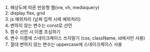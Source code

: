 1. 해상도에 따른 반응형 웹(vw, vh, mediaquery)
2. display flex, grid
3. js 예외처리 (날짜 입력 시에 예외처리)
4. 변하지 않는 변수는 const로 선언
5. 함수 선언 시 이름 조심하기
6. 변수 이름에 스네이크케이스 쓰지말기 (css, className, id에서만 사용)
7. 절대 변하지 않는 변수는 uppercase에 스네이크케이스 사용
